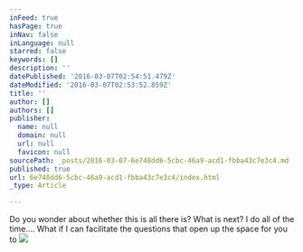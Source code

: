```yaml
---
inFeed: true
hasPage: true
inNav: false
inLanguage: null
starred: false
keywords: []
description: ''
datePublished: '2016-03-07T02:54:51.479Z'
dateModified: '2016-03-07T02:53:52.859Z'
title: ''
author: []
authors: []
publisher:
  name: null
  domain: null
  url: null
  favicon: null
sourcePath: _posts/2016-03-07-6e748dd6-5cbc-46a9-acd1-fbba43c7e3c4.md
published: true
url: 6e748dd6-5cbc-46a9-acd1-fbba43c7e3c4/index.html
_type: Article

---
```

Do you wonder about whether this is all there is? What is next?  I do all of the time.... What if I can facilitate the questions that open up the space for you to ![](https://the-grid-user-content.s3-us-west-2.amazonaws.com/c7b17b19-3873-40ca-936c-94fd1d09fb9d.png)
